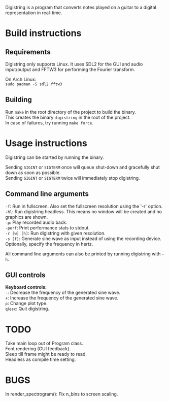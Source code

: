 Digistring is a program that converts notes played on a guitar to a digital representation in real-time.


# Build instructions
## Requirements
Digistring only supports Linux. It uses SDL2 for the GUI and audio input/output and FFTW3 for performing the Fourier transform.

On Arch Linux:  
`sudo pacman -S sdl2 fftw3`

## Building
Run `make` in the root directory of the project to build the binary.  
This creates the binary `digistring` in the root of the project.  
In case of failures, try running `make force`.


# Usage instructions
Digistring can be started by running the binary.

Sending `SIGINT` or `SIGTERM` once will queue shut-down and gracefully shut down as soon as possible.  
Sending `SIGINT` or `SIGTERM` twice will immediately stop digistring.

## Command line arguments
`-f`: Run in fullscreen. Also set the fullscreen resolution using the '-r' option.  
`-hl`: Run digistring headless. This means no window will be created and no graphics are shown.  
`-p`: Play recorded audio back.  
`-perf`: Print performance stats to stdout.  
`-r [w] [h]`: Run digistring with given resolution.  
`-s [f]`: Generate sine wave as input instead of using the recording device. Optionally, specify the frequency in hertz.

All command line arguments can also be printed by running digistring with `-h`.

## GUI controls
**Keyboard controls:**  
`-`: Decrease the frequency of the generated sine wave.  
`+`: Increase the frequency of the generated sine wave.  
`p`: Change plot type.  
`q`/`esc`: Quit digistring.


# TODO
Take main loop out of Program class.  
Font rendering (GUI feedback).  
Sleep till frame might be ready to read.  
Headless as compile time setting.


# BUGS
In render_spectrogram(): Fix n_bins to screen scaling.
